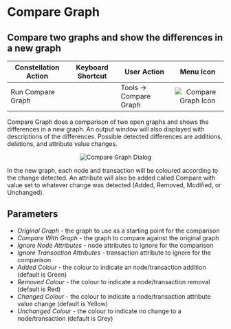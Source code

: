 # Compare Graph

## Compare two graphs and show the differences in a new graph

<table class="table table-striped">
<thead>
<tr class="header">
<th>Constellation Action</th>
<th>Keyboard Shortcut</th>
<th>User Action</th>
<th style="text-align: center;">Menu Icon</th>
</tr>
</thead>
<tbody>
<tr class="odd">
<td>Run Compare Graph</td>
<td></td>
<td>Tools -&gt; Compare Graph</td>
<td style="text-align: center;"><img src="../constellation/CoreVisualGraph/src/au/gov/asd/tac/constellation/graph/visual/docs/resources/compareGraph_1.png" alt="Compare Graph Icon" /></td>
</tr>
</tbody>
</table>

Compare Graph does a comparison of two open graphs and shows the
differences in a new graph. An output window will also displayed with
descriptions of the differences. Possible detected differences are
additions, deletions, and attribute value changes.

<div style="text-align: center">

<img src="../constellation/CoreVisualGraph/src/au/gov/asd/tac/constellation/graph/visual/docs/resources/CompareGraph.png" alt="Compare Graph
Dialog" />

</div>

In the new graph, each node and transaction will be coloured according
to the change detected. An attribute will also be added called Compare
with value set to whatever change was detected (Added, Removed,
Modified, or Unchanged).

## Parameters

-   *Original Graph* - the graph to use as a starting point for the
    comparison
-   *Compare With Graph* - the graph to compare against the original
    graph
-   *Ignore Node Attributes* - node attributes to ignore for the
    comparison
-   *Ignore Transaction Attributes* - transaction attribute to ignore
    for the comparison
-   *Added Colour* - the colour to indicate an node/transaction addition
    (default is Green)
-   *Removed Colour* - the colour to indicate a node/transaction removal
    (default is Red)
-   *Changed Colour* - the colour to indicate a node/transaction
    attribute value change (default is Yellow)
-   *Unchanged Colour* - the colour to indicate no change to a
    node/transaction (default is Grey)
